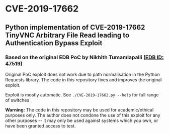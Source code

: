 # CVE-2019-17662
## Python implementation of CVE-2019-17662 TinyVNC Arbitrary File Read leading to Authentication Bypass Exploit
### Based on the original EDB PoC by Nikhith Tumamlapalli ([EDB ID: 47519](https://www.exploit-db.com/exploits/47519))

Original PoC exploit does not work due to path normalisation in the Python Requests library. The code in this repository fixes and improves the original exploit.

Exploit is mostly automatic. See `./CVE-2019-17662.py --help` for full range of switches

**Warning:** The code in this repository may be used for academic/ethical purposes only. The author does not condone the use of this exploit for any other purposes -- it may only be used against systems which you own, or have been granted access to test.
